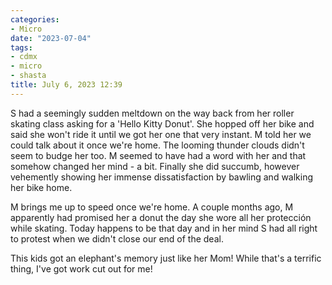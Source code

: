 ```yaml
---
categories:
- Micro
date: "2023-07-04"
tags:
- cdmx
- micro
- shasta
title: July 6, 2023 12:39
---
```


S had a seemingly sudden meltdown on the way back from her roller skating class asking for a 'Hello Kitty Donut'. She hopped off her bike and said she won't ride it until we got her one that very instant. M told her we could talk about it once we're home. The looming thunder clouds didn't seem to budge her too. M seemed to have had a word with her and that somehow changed her mind - a bit. Finally she did succumb, however vehemently showing her immense dissatisfaction by bawling and walking her bike home.

M brings me up to speed once we're home. A couple months ago, M apparently had promised her a donut the day she wore all her protección while skating. Today happens to be that day and in her mind S had all right to protest when we didn't close our end of the deal.

This kids got an elephant's memory just like her Mom! While that's a terrific thing, I've got work cut out for me!
